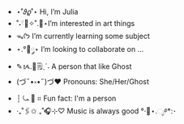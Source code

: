 - ⋆˚𝜗𝜚˚⋆ Hi, I’m Julia
- ˚˖𓍢🌷✧˚.🎀⋆I’m interested in art things
- ᯓᡣ𐭩 I’m currently learning some subject
- ⋆.°🦋༘⋆ I’m looking to collaborate on ...
- ✎ᝰ.📓🗒ˎˊ˗ A person that like Ghost
- (づ˶•༝•˶)づ❤️ Pronouns: She/Her/Ghost
- ┆ ⤿ 💌 ⌗ Fun fact: I'm a person
- ‧₊˚🖇️✩ ₊˚🎧⊹♡ Music is always good
 °‧🫧⋆.ೃ࿔*:･
<!---
JuliaIsBoring/JuliaIsBoring is a ✨ special ✨ repository because its `README.md` (this file) appears on your GitHub profile.
You can click the Preview link to take a look at your changes.
--->
